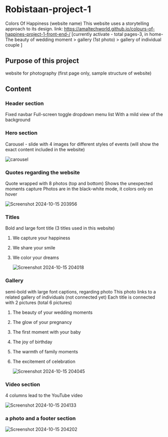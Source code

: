 # Robistaan-project-1

Colors Of Happiness (website name)
This website uses a storytelling approach to its design.
link:  https://amaltechworld.github.io/colours-of-happines-project-1-front-end-/
[currently activate - total pages-3, in home- The beauty of wedding moment > gallery (1st photo) > gallery of individual couple ]

## Purpose of this project
website for photography (first page only, sample structure of website)

## Content
### Header section
Fixed navbar 
Full-screen toggle dropdown menu list
With a mild view of the background

### Hero section
Carousel - slide with 4 images for different styles of events
(will show the exact content included in the website)

![carousel](https://github.com/user-attachments/assets/5d424720-c4a2-4cea-abdd-bbea2dd77be7)

### Quotes regarding the website
Quote wrapped with 8 photos (top and bottom)
Shows the unexpected moments capture 
Photos are in the black-white mode, it colors only on hover

![Screenshot 2024-10-15 203956](https://github.com/user-attachments/assets/e4e63ad1-e905-4e77-bc1a-ba3c0b3b1ade)

### Titles
Bold and large font title (3 titles used in this website)
1) We capture your happiness
2) We share your smile
3) We color your dreams

   ![Screenshot 2024-10-15 204018](https://github.com/user-attachments/assets/12728f2d-539a-46ee-8970-a8276ed46291)

### Gallery
semi-bold with large font captions, regarding photo
This photo links to a related gallery of individuals (not connected yet) 
Each title is connected with 2 pictures (total 6 pictures)
1) The beauty of your wedding moments
2) The glow of your pregnancy
3) The first moment with your baby
4) The joy of birthday
5) The warmth of family moments
6) The excitement of celebration

   ![Screenshot 2024-10-15 204045](https://github.com/user-attachments/assets/16d894e2-644d-4d12-ad76-8d7ef9f06fad)

### Video section
4 columns lead to the YouTube video

  ![Screenshot 2024-10-15 204133](https://github.com/user-attachments/assets/2605f97a-f9f1-44d9-be81-e1babc38ae33)

### a photo and a footer section

![Screenshot 2024-10-15 204202](https://github.com/user-attachments/assets/dbc546c1-486a-4ff0-bda3-9256a29f9a5e)


